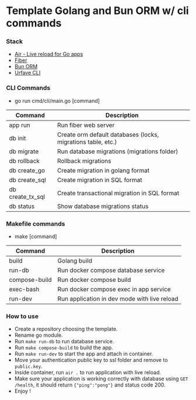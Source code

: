 # Template Golang and Bun ORM w/ cli commands

### Stack

- [Air - Live reload for Go apps](https://github.com/cosmtrek/air)
- [Fiber](https://docs.gofiber.io/)
- [Bun ORM](https://bun.uptrace.dev/)
- [Urfave CLI](https://cli.urfave.org/)

### CLI Commands
- go run cmd/cli/main.go [command]

| Command          | Description                                                  |
|------------------|--------------------------------------------------------------|
| app run          | Run fiber web server                                         |
| db init          | Create orm default databases (locks, migrations table, etc.) |
| db migrate       | Run database migrations (migrations folder)                  |
| db rollback      | Rollback migrations                                          |
| db create_go     | Create migration in golang format                            |
| db create_sql    | Create migration in SQL format                               |
| db create_tx_sql | Create transactional migration in SQL format                 |
| db status        | Show database migrations status                              |

### Makefile commands
- make [command]

| Command       | Description                                  |
|---------------|----------------------------------------------|
| build         | Golang build                                 |
| run-db        | Run docker compose database service          |
| compose-build | Run docker compose build                     |
| exec-bash     | Run docker compose exec in app service       |
| run-dev       | Run application in dev mode with live reload |

### How to use

- Create a repository choosing the template.
- Rename go module.
- Run `make run-db` to run database service.
- Run `make compose-build` to build the app.
- Run `make run-dev` to start the app and attach in container.
- Move your authentication public key to ssl folder and remove to `public.key`.
- Inside container, run `air .` to run application with live reload.
- Make sure your application is working correctly with database using `GET /health`, it should return `{"ping":"pong"}` and status code 200.
- Enjoy !